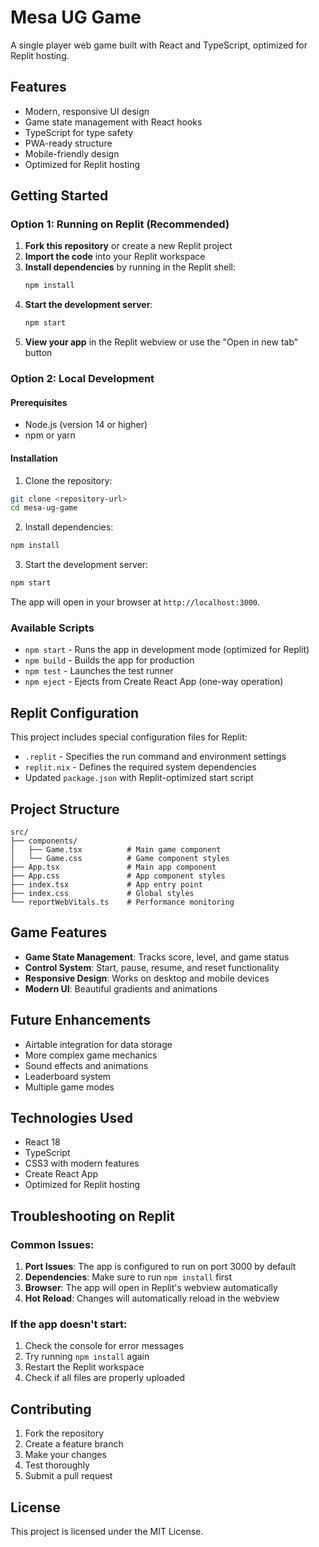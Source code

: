 # Mesa UG Game

A single player web game built with React and TypeScript, optimized for Replit hosting.

## Features

- Modern, responsive UI design
- Game state management with React hooks
- TypeScript for type safety
- PWA-ready structure
- Mobile-friendly design
- Optimized for Replit hosting

## Getting Started

### Option 1: Running on Replit (Recommended)

1. **Fork this repository** or create a new Replit project
2. **Import the code** into your Replit workspace
3. **Install dependencies** by running in the Replit shell:
   ```bash
   npm install
   ```
4. **Start the development server**:
   ```bash
   npm start
   ```
5. **View your app** in the Replit webview or use the "Open in new tab" button

### Option 2: Local Development

#### Prerequisites

- Node.js (version 14 or higher)
- npm or yarn

#### Installation

1. Clone the repository:
```bash
git clone <repository-url>
cd mesa-ug-game
```

2. Install dependencies:
```bash
npm install
```

3. Start the development server:
```bash
npm start
```

The app will open in your browser at `http://localhost:3000`.

### Available Scripts

- `npm start` - Runs the app in development mode (optimized for Replit)
- `npm build` - Builds the app for production
- `npm test` - Launches the test runner
- `npm eject` - Ejects from Create React App (one-way operation)

## Replit Configuration

This project includes special configuration files for Replit:

- `.replit` - Specifies the run command and environment settings
- `replit.nix` - Defines the required system dependencies
- Updated `package.json` with Replit-optimized start script

## Project Structure

```
src/
├── components/
│   ├── Game.tsx          # Main game component
│   └── Game.css          # Game component styles
├── App.tsx               # Main app component
├── App.css               # App component styles
├── index.tsx             # App entry point
├── index.css             # Global styles
└── reportWebVitals.ts    # Performance monitoring
```

## Game Features

- **Game State Management**: Tracks score, level, and game status
- **Control System**: Start, pause, resume, and reset functionality
- **Responsive Design**: Works on desktop and mobile devices
- **Modern UI**: Beautiful gradients and animations

## Future Enhancements

- Airtable integration for data storage
- More complex game mechanics
- Sound effects and animations
- Leaderboard system
- Multiple game modes

## Technologies Used

- React 18
- TypeScript
- CSS3 with modern features
- Create React App
- Optimized for Replit hosting

## Troubleshooting on Replit

### Common Issues:

1. **Port Issues**: The app is configured to run on port 3000 by default
2. **Dependencies**: Make sure to run `npm install` first
3. **Browser**: The app will open in Replit's webview automatically
4. **Hot Reload**: Changes will automatically reload in the webview

### If the app doesn't start:

1. Check the console for error messages
2. Try running `npm install` again
3. Restart the Replit workspace
4. Check if all files are properly uploaded

## Contributing

1. Fork the repository
2. Create a feature branch
3. Make your changes
4. Test thoroughly
5. Submit a pull request

## License

This project is licensed under the MIT License.
